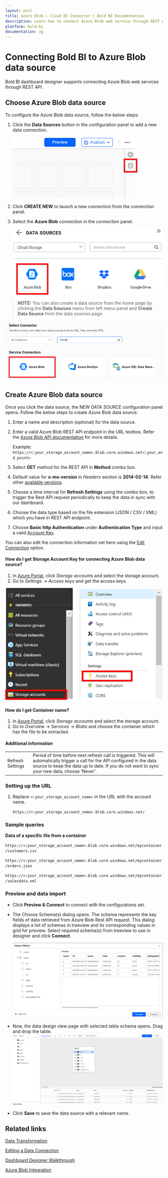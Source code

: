 ```yaml
---
layout: post
title: Azure Blob – Cloud BI Connector | Bold BI Documentation
description: Learn how to connect Azure Blob web service through REST API endpoint with Bold BI Cloud and create data source for widget configuration.
platform: bold-bi
documentation: ug
---
```


# Connecting Bold BI to Azure Blob data source
Bold BI dashboard designer supports connecting Azure Blob web services through REST API. 

## Choose Azure Blob data source
To configure the Azure Blob data source, follow the below steps:
1. Click the **Data Sources** button in the configuration panel to add a new data connection.

   ![Data source icon](/static/assets/cloud/working-with-datasource/data-connectors/images/common/DataSourcesIcon.png)

2. Click **CREATE NEW** to launch a new connection from the connection panel.
3. Select the **Azure Blob** connection in the connection panel.

   ![Choose data source](/static/assets/cloud/working-with-datasource/data-connectors/images/AzureBlob/ChooseDS.png)

> **NOTE:**  You can also create a data source from the home page by clicking the **Data Sources** menu from left menu panel and **Create Data Source** from the data sources page.

   ![Choose data source from server](/static/assets/cloud/working-with-datasource/data-connectors/images/AzureBlob/ChooseDS_server.png)


## Create Azure Blob data source
Once you click the data source, the NEW DATA SOURCE configuration panel opens. Follow the below steps to create Azure Blob data source.
1. Enter a name and description (optional) for the data source.
2. Enter a valid Azure Blob REST API endpoint in the URL textbox. Refer the [Azure Blob API documentation](https://docs.microsoft.com/en-us/rest/api/storageservices/blob-service-rest-api) for more details.

    Example: `https://<:your_storage_account_name>.blob.core.windows.net<:your_end_point>`    

3. Select **GET** method for the REST API in **Method** combo box.
4. Default value for **x-ms-version** in *Headers* section is **2014-02-14**. Refer other [available versions](https://docs.microsoft.com/en-us/rest/api/storageservices/previous-azure-storage-service-versions#version-2012-02-12-and-later).
5. Choose a time interval for **Refresh Settings** using the combo box, to trigger the Rest API request periodically to keep the data in sync with our dashboard.  
6. Choose the data type based on the file extension (JSON / CSV / XML) which you have in REST API endpoint.
7. Choose **Basic http Authentication** under **Authentication Type** and input a valid [Account Key](/cloud-bi/working-with-data-source/data-connectors/azure-blob/#how-do-i-get-storage-account-key-for-connecting-azure-blob-data-source).

You can also edit the connection information set here using the [Edit Connection](/cloud-bi/working-with-data-source/editing-a-data-connection/) option.

#### How do I get Storage Account Key for connecting Azure Blob data source?
1. In [Azure Portal](https://portal.azure.com/), click *Storage accounts* and select the storage account.
2. Go to *Settings -> Access keys* and get the access keys.

 ![Account key](/static/assets/cloud/working-with-datasource/data-connectors/images/AzureBlob/AccountKey.png)

#### How do I get Container name?
1. In [Azure Portal](https://portal.azure.com/), click *Storage accounts* and select the storage account.
2. Go to *Overview -> Services -> Blobs* and choose the container which has the file to be extracted.

#### Additional information
<table width="600">
<tr>
<td>
Refresh Settings
</td>
<td>
Period of time before next refresh call is triggered. This will automatically trigger a call for the API configured in the data source to keep the data up to date. If you do not want to sync your new data, choose ‘Never’.
</td>
</tr>
</table>

### Setting up the URL
1. Replace `<:your_storage_account_name>` in the URL with the account name.

   `https://<:your_storage_account_name>.blob.core.windows.net/`

### Sample queries
**Data of a specific file from a container**

`https://<:your_storage_account_name>.blob.core.windows.net/mycontainer/customers.csv`

`https://<:your_storage_account_name>.blob.core.windows.net/mycontainer/orders.json`

`https://<:your_storage_account_name>.blob.core.windows.net/mycontainer/salesdata.xml`

### Preview and data import
* Click **Preview & Connect** to connect with the configurations set.
* The Choose Schema(s) dialog opens. The schema represents the key fields of data retrieved from Azure Blob Rest API request. This dialog displays a list of schemas in treeview and its corresponding values in grid for preview. Select required schema(s) from treeview to use in designer and click **Connect**.

   ![Preview](/static/assets/cloud/working-with-datasource/data-connectors/images/common/Preview.png)

* Now, the data design view page with selected table schema opens. Drag and drop the table.
   ![Query Editor](/static/assets/cloud/working-with-datasource/data-connectors/images/common/QueryEditor.png)

* Click **Save** to save the data source with a relevant name.

## Related links
[Data Transformation](/cloud-bi/working-with-data-source/transforming-data/joining-table/)

[Editing a Data Connection](/cloud-bi/working-with-data-source/editing-a-data-connection/)   

[Dashboard Designer Walkthrough](/cloud-bi/getting-started/quick-start/)

[Azure Blob Integration](https://www.boldbi.com/integrations/azure-blob)
